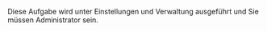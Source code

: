 <!-- markdownlint-disable-file MD041 -->

Diese Aufgabe wird unter Einstellungen und Verwaltung ausgeführt und Sie müssen Administrator sein.
